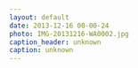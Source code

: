 ```yaml
---
layout: default
date: 2013-12-16 00-00-24
photo: IMG-20131216-WA0002.jpg
caption_header: unknown
caption: unknown
---
```

